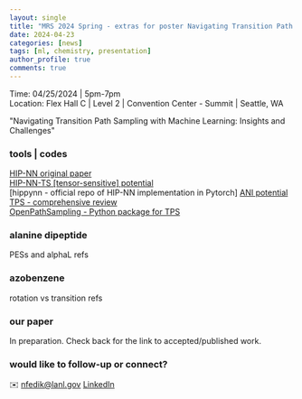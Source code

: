 ```yaml
---
layout: single
title: "MRS 2024 Spring - extras for poster Navigating Transition Path Sampling with Machine Learning: Insights and Challenges"
date: 2024-04-23
categories: [news]
tags: [ml, chemistry, presentation]
author_profile: true
comments: true
---
```


Time: 04/25/2024 \| 5pm-7pm      
Location: Flex Hall C | Level 2 | Convention Center - Summit | Seattle, WA    
      
"Navigating Transition Path Sampling with Machine Learning: Insights and Challenges"

### tools | codes  
[HIP-NN original paper](https://pubs.aip.org/aip/jcp/article/148/24/241715/960039/Hierarchical-modeling-of-molecular-energies-using)    
[HIP-NN-TS [tensor-sensitive] potential](https://pubs.aip.org/aip/jcp/article/158/18/184108/2889493/Lightweight-and-effective-tensor-sensitivity-for)          
[hippynn - official repo of HIP-NN implementation in Pytorch]
[ANI potential](https://pubs.rsc.org/en/content/articlelanding/2017/sc/c6sc05720a)    
[TPS - comprehensive review](https://www.annualreviews.org/content/journals/10.1146/annurev.physchem.53.082301.113146)    
[OpenPathSampling - Python package for TPS](http://openpathsampling.org/latest/)      

### alanine dipeptide
PESs and alphaL refs

### azobenzene 
rotation vs transition refs

### our paper
In preparation. Check back for the link to accepted/published work. 

### would like to follow-up or connect? 

✉️ nfedik@lanl.gov
[LinkedIn](linkedin.com/in/nfedik)
[](linkedin.com/in/nfedik)





<!-- {: .text-left .credit style="font-size: 70%"} -->


